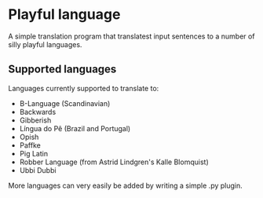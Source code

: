 # Playful language

A simple translation program that translatest input sentences to a number of silly playful languages.

## Supported languages

Languages currently supported to translate to:

* B-Language (Scandinavian)
* Backwards
* Gibberish
* Língua do Pê (Brazil and Portugal)
* Opish
* Paffke
* Pig Latin
* Robber Language (from Astrid Lindgren's Kalle Blomquist)
* Ubbi Dubbi

More languages can very easily be added by writing a simple .py plugin.
